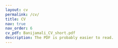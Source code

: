 ```yaml
---
layout: cv
permalink: /cv/
title: CV
nav: true
nav_order: 6
cv_pdf: Banijamali_CV_short.pdf
description: The PDF is probably easier to read.
---
```

